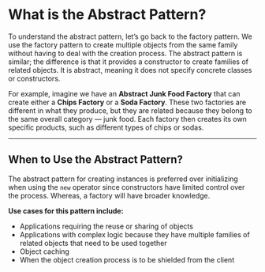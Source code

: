# What is the Abstract Pattern?

To understand the abstract pattern, let’s go back to the factory pattern. We use the factory pattern to create multiple objects from the same family without having to deal with the creation process. The abstract pattern is similar; the difference is that it provides a constructor to create families of related objects. It is abstract, meaning it does not specify concrete classes or constructors.

For example, imagine we have an **Abstract Junk Food Factory** that can create either a **Chips Factory** or a **Soda Factory**. These two factories are different in what they produce, but they are related because they belong to the same overall category — junk food. Each factory then creates its own specific products, such as different types of chips or sodas.

---

## When to Use the Abstract Pattern?

The abstract pattern for creating instances is preferred over initializing when using the `new` operator since constructors have limited control over the process. Whereas, a factory will have broader knowledge.

**Use cases for this pattern include:**

- Applications requiring the reuse or sharing of objects
- Applications with complex logic because they have multiple families of related objects that need to be used together
- Object caching
- When the object creation process is to be shielded from the client
